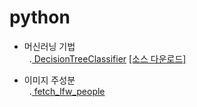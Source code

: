 # python

- 머신러닝 기법<br>
   .[ DecisionTreeClassifier](180511_DecisionTree.html)  [[소스 다운로드]](180511_DecisionTree.ipynb)
   
- 이미지 주성분<br>
   .[ fetch_lfw_people](fetch_lfw_people.html)
